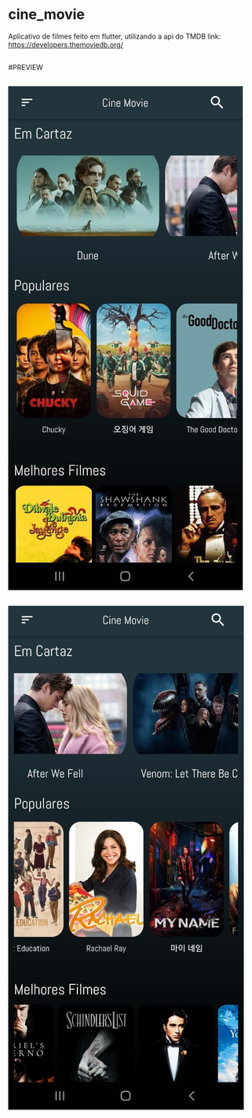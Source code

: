 # cine_movie

Aplicativo de filmes feito em flutter, utilizando a api do TMDB
link: https://developers.themoviedb.org/
##

#PREVIEW
##
![](assets/menu1.jpeg)
##
![](assets/menu2.jpeg)


